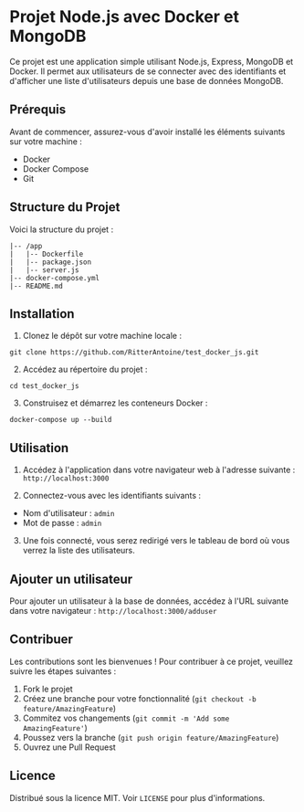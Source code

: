 # Projet Node.js avec Docker et MongoDB

Ce projet est une application simple utilisant Node.js, Express, MongoDB et Docker. Il permet aux utilisateurs de se connecter avec des identifiants et d'afficher une liste d'utilisateurs depuis une base de données MongoDB.

## Prérequis

Avant de commencer, assurez-vous d'avoir installé les éléments suivants sur votre machine :

- Docker
- Docker Compose
- Git

## Structure du Projet

Voici la structure du projet :

```
|-- /app
|   |-- Dockerfile
|   |-- package.json
|   |-- server.js
|-- docker-compose.yml
|-- README.md
```

## Installation

1. Clonez le dépôt sur votre machine locale :

```
git clone https://github.com/RitterAntoine/test_docker_js.git
```

2. Accédez au répertoire du projet :

```
cd test_docker_js
```

3. Construisez et démarrez les conteneurs Docker :

```
docker-compose up --build
```

## Utilisation

1. Accédez à l'application dans votre navigateur web à l'adresse suivante : ``` http://localhost:3000 ```

2. Connectez-vous avec les identifiants suivants :
- Nom d'utilisateur : ```admin```
- Mot de passe : ```admin```

3. Une fois connecté, vous serez redirigé vers le tableau de bord où vous verrez la liste des utilisateurs.

## Ajouter un utilisateur

Pour ajouter un utilisateur à la base de données, accédez à l'URL suivante dans votre navigateur : ```http://localhost:3000/adduser```

## Contribuer

Les contributions sont les bienvenues ! Pour contribuer à ce projet, veuillez suivre les étapes suivantes :

1. Fork le projet
2. Créez une branche pour votre fonctionnalité (```git checkout -b feature/AmazingFeature```)
3. Commitez vos changements (```git commit -m 'Add some AmazingFeature'```)
4. Poussez vers la branche (```git push origin feature/AmazingFeature```)
5. Ouvrez une Pull Request

## Licence

Distribué sous la licence MIT. Voir ```LICENSE``` pour plus d'informations.
